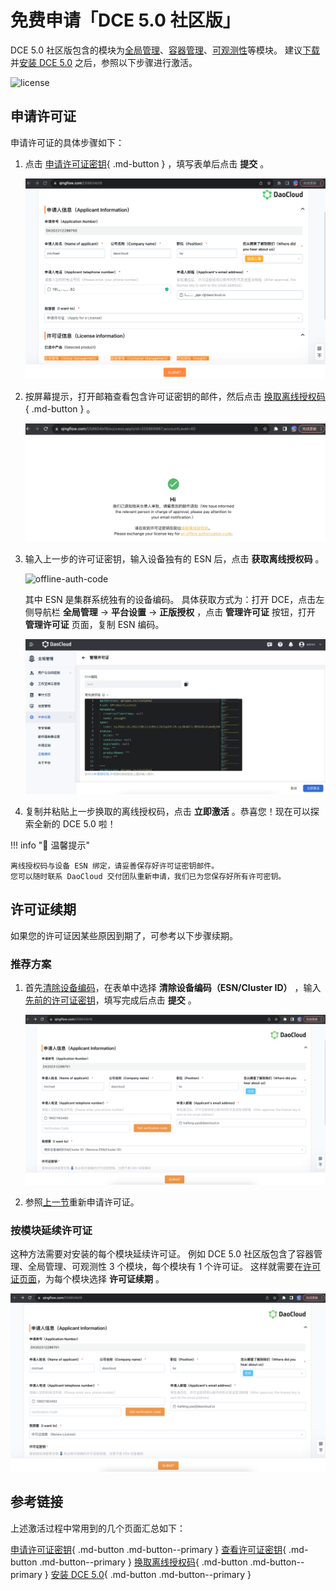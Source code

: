 # 免费申请「DCE 5.0 社区版」

DCE 5.0 社区版包含的模块为[全局管理](../ghippo/intro/index.md)、[容器管理](../kpanda/intro/index.md)、[可观测性](../insight/intro/index.md)等模块。
建议[下载](../download/index.md)并[安装 DCE 5.0](../install/community/k8s/online.md) 之后，参照以下步骤进行激活。

![license](https://docs.daocloud.io/daocloud-docs-images/docs/images/license01.png)

## 申请许可证

申请许可证的具体步骤如下：

1. 点击 [申请许可证密钥](https://qingflow.com/f/58604bf8){ .md-button } ，填写表单后点击 __提交__ 。

    ![license](./images/license011.png)

2. 按屏幕提示，打开邮箱查看包含许可证密钥的邮件，然后点击 [换取离线授权码](https://license.daocloud.io/dce5-license){ .md-button } 。

    ![get-auth-code](./images/license012.png)

3. 输入上一步的许可证密钥，输入设备独有的 ESN 后，点击 __获取离线授权码__ 。

    ![offline-auth-code](https://docs.daocloud.io/daocloud-docs-images/docs/images/license03.png)

    其中 ESN 是集群系统独有的设备编码。
    具体获取方式为：打开 DCE，点击左侧导航栏 __全局管理__ -> __平台设置__ -> __正版授权__ ，点击 __管理许可证__ 按钮，打开 __管理许可证__ 页面，复制 ESN 编码。

    ![esn](./images/license02.png)

4. 复制并粘贴上一步换取的离线授权码，点击 __立即激活__ 。恭喜您！现在可以探索全新的 DCE 5.0 啦！

!!! info "📢 温馨提示"

    离线授权码与设备 ESN 绑定，请妥善保存好许可证密钥邮件。
    您可以随时联系 DaoCloud 交付团队重新申请，我们已为您保存好所有许可密钥。

## 许可证续期

如果您的许可证因某些原因到期了，可参考以下步骤续期。

### 推荐方案

1. 首先[清除设备编码](https://qingflow.com/f/58604bf8)，在表单中选择 __清除设备编码（ESN/Cluster ID）__ ，输入[先前的许可证密钥](https://license.daocloud.io/dce5-licenses)，填写完成后点击 __提交__ 。

    ![清除 ESN](./images/esn.png)

2. 参照[上一节](#_1)重新申请许可证。

### 按模块延续许可证

这种方法需要对安装的每个模块延续许可证。
例如 DCE 5.0 社区版包含了容器管理、全局管理、可观测性 3 个模块，每个模块有 1 个许可证。
这样就需要在[许可证页面](https://qingflow.com/f/58604bf8)，为每个模块选择 __许可证续期__ 。

![延期](./images/extend.png)

## 参考链接

上述激活过程中常用到的几个页面汇总如下：

[申请许可证密钥](https://qingflow.com/f/58604bf8){ .md-button .md-button--primary }
[查看许可证密钥](https://license.daocloud.io/dce5-licenses){ .md-button .md-button--primary }
[换取离线授权码](https://license.daocloud.io/dce5-license){ .md-button .md-button--primary }
[安装 DCE 5.0](../install/index.md){ .md-button .md-button--primary }
